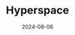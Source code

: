 ---  
layout: startup_page  
title: "Hyperspace"  
id: "hyperspace.io"  
permalink: "/hyperspacehyperspace.io08062024/"  
website: "https://www.hyper-space.io/"  
funding_round: "Seed"  
funding_amount: "$9.5M"  
investors: "MizMaa, JVP, toDay Ventures"  
about: "Hyperspace offers a cloud-native managed database using domain-specific computing to accelerate lexical and vector searches in large datasets. It leverages FPGAs and GPUs to provide faster and more cost-effective search capabilities than traditional databases, catering to the growing needs of AI and generative AI applications."  
markets: "AI, Database"  
hq: "Tel Aviv, Tel-Aviv, Israel"  
founded_year: "2022"  
linkedin: "https://il.linkedin.com/company/hyperspace-db"  
twitter: "https://twitter.com/HyperspaceAI"  
instagram: ""  
facebook: ""  
crunchbase: ""  
pitchbook: "https://pitchbook.com/profiles/company/607290-40"  

date_display: "06-Aug-2024"  
date: "2024-08-06"

# SEO Optimization  
meta_title: "Hyperspace - Seed Funding ($9.5M)"  
meta_description: "Hyperspace, Hyperspace offers a cloud-native managed database using domain-specific computing to accelerate lexical and vector searches in large datasets. It leve..."  
meta_keywords: "Hyperspace, AI, Database, Seed funding"  
canonical_url: "https://startup.projectstartups.com/hyperspacehyperspace.io08062024/"  
---